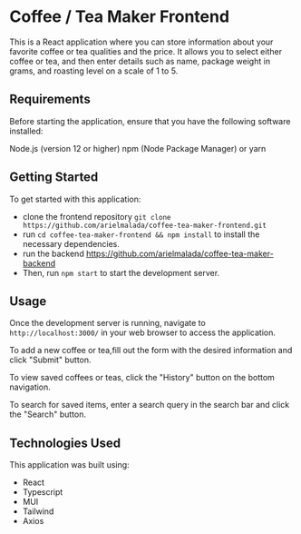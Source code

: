 # Coffee / Tea Maker Frontend

This is a React application where you can store information about your favorite coffee or tea qualities and the price. It allows you to select either coffee or tea, and then enter details such as name, package weight in grams, and roasting level on a scale of 1 to 5. 

## Requirements
Before starting the application, ensure that you have the following software installed:

Node.js (version 12 or higher)
npm (Node Package Manager) or yarn

## Getting Started

To get started with this application: 
 - clone the frontend repository `git clone https://github.com/arielmalada/coffee-tea-maker-frontend.git`
 - run `cd coffee-tea-maker-frontend && npm install` to install the necessary dependencies.
 - run the backend https://github.com/arielmalada/coffee-tea-maker-backend
 - Then, run `npm start` to start the development server.

## Usage

Once the development server is running, navigate to `http://localhost:3000/` in your web browser to access the application.

To add a new coffee or tea,fill out the form with the desired information and click "Submit" button.

To view saved coffees or teas, click the "History" button on the bottom navigation.

To search for saved items, enter a search query in the search bar and click the "Search" button.

## Technologies Used

This application was built using:
- React
- Typescript
- MUI
- Tailwind
- Axios
